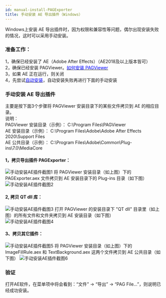 ```yaml
---
id: manual-install-PAGExporter
title: 手动安装 AE 导出插件（Windows）
---
```


Windows上安装 AE 导出插件时，因为权限和兼容性等问题，偶尔出现安装失败的情况，这时可以采用手动安装。

### 准备工作：
1，确保已经安装了 AE（Adobe After Effects）（AE2018及以上版本皆可）<br/>
2，确保已经安装 PAGViewer。[<font color=blue>如何安装 PAGViewer</font>](/docs/install.html)<br/>
3，如果 AE 正在运行，则关闭<br/>
4，先尝试[<font color=blue>自动安装</font>](/docs/install-PAGExporter.html)，自动安装失败再进行下面的手动安装

### 手动安装 AE 导出插件
主要是按下面3个步骤将 PAGViewer 安装目录下的某些文件拷贝到 AE 的相应目录。<br/>
说明：<br/>
    PAGViewer 安装目录（示例）： C:\Program Files\PAGViewer <br/>
    AE 安装目录（示例）： C:\Program Files\Adobe\Adobe After Effects 2020\Support Files <br/>
    AE 公共目录（示例）： C:\Program Files\Adobe\Common\Plug-ins\7.0\MediaCore <br/>

#### 1，拷贝导出插件 PAGExporter：
![手动安装AE插件截图1](https://pag.qq.com/website/static/img/docs/manual-install-PAGExporter1.jpg)
    将 PAGViewer 安装目录（如上图）下的 PAGExporter.aex 文件拷贝到 AE 安装目录下的 Plug-ins 目录（如下图）
![手动安装AE插件截图2](https://pag.qq.com/website/static/img/docs/manual-install-PAGExporter2.jpg)

#### 2, 拷贝 QT dll 库：
![手动安装AE插件截图3](https://pag.qq.com/website/static/img/docs/manual-install-PAGExporter3.jpg)
    打开 PAGViewer 的安装目录下 "QT dll" 目录里（如上图）的所有文件和文件夹拷贝到 AE 安装目录（如下图）
![手动安装AE插件截图4](https://pag.qq.com/website/static/img/docs/manual-install-PAGExporter4.jpg)

#### 3、拷贝其它插件：
![手动安装AE插件截图5](https://pag.qq.com/website/static/img/docs/manual-install-PAGExporter5.jpg)
    将 PAGViewer 安装目录（如上图）下的 ImageFillRule.aex 和 TextBackground.aex 这两个文件拷贝到 AE 公共目录（如下图）
![手动安装AE插件截图6](https://pag.qq.com/website/static/img/docs/manual-install-PAGExporter6.jpg)

### 验证
  打开AE软件，在菜单项中将会看到：“文件” -> “导出” -> “PAG File...”，则说明已经成功安装。